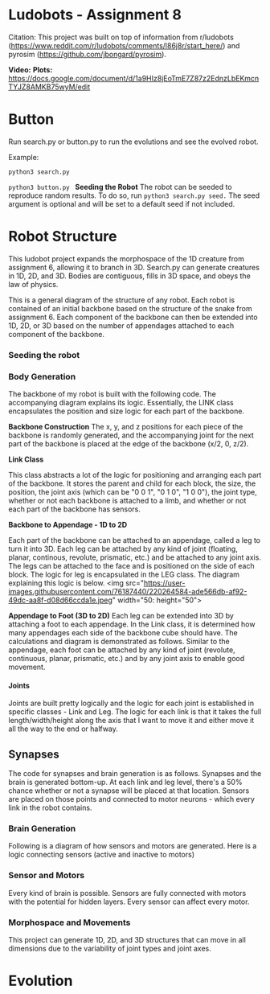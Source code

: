 # Ludobots - Assignment 8
Citation: This project was built on top of information from r/ludobots (https://www.reddit.com/r/ludobots/comments/l86j8r/start_here/) and pyrosim (https://github.com/jbongard/pyrosim).

**Video:**
**Plots:** https://docs.google.com/document/d/1a9HIz8jEoTmE7Z87z2EdnzLbEKmcnTYJZ8AMKB75wyM/edit

# Button
Run search.py or button.py to run the evolutions and see the evolved robot. 

Example: 

```python3 search.py```

```python3 button.py ```
**Seeding the Robot**
The robot can be seeded to reproduce random results. To do so, run ```python3 search.py seed.``` The seed argument is optional and will be set to a default seed if not included.

# Robot Structure
This ludobot project expands the morphospace of the 1D creature from assignment 6, allowing it to branch in 3D. Search.py can generate creatures in 1D, 2D, and 3D. Bodies are contiguous, fills in 3D space, and obeys the law of physics.

This is a general diagram of the structure of any robot. Each robot is contained of an initial backbone based on the structure of the snake from assignment 6. Each component of the backbone can then be extended into 1D, 2D, or 3D based on the number of appendages attached to each component of the backbone.

### Seeding the robot
### Body Generation
The backbone of my robot is built with the following code. The accompanying diagram explains its logic. Essentially, the LINK class encapsulates the position and size logic for each part of the backbone. 

**Backbone Construction**
The x, y, and z positions for each piece of the backbone is randomly generated, and the accompanying joint for the next part of the backbone is placed at the edge of the backbone (x/2, 0, z/2).

**Link Class**

This class abstracts a lot of the logic for positioning and arranging each part of the backbone. It stores the parent and child for each block, the size, the position, the joint axis (which can be "0 0 1", "0 1 0", "1 0 0"), the joint type, whether or not each backbone is attached to a limb, and whether or not each part of the backbone has sensors.

**Backbone to Appendage - 1D to 2D**

Each part of the backbone can be attached to an appendage, called a leg to turn it into 3D. Each leg can be attached by any kind of joint (floating, planar, continous, revolute, prismatic, etc.) and be attached to any joint axis. The legs can be attached to the face and is positioned on the side of each block. The logic for leg is encapsulated in the LEG class. The diagram explaining this logic is below.
<img src="https://user-images.githubusercontent.com/76187440/220264584-ade566db-af92-49dc-aa8f-d08d66ccda1e.jpeg" width="50: height="50">

**Appendage to Foot (3D to 2D)**
Each leg can be extended into 3D by attaching a foot to each appendage. In the Link class, it is determined how many appendages each side of the backbone cube should have. The calculations and diagram is demonstrated as follows. Similar to the appendage, each foot can be attached by any kind of joint (revolute, continuous, planar, prismatic, etc.) and by any joint axis to enable good movement.

#### Joints
Joints are built pretty logically and the logic for each joint is established in specific classes - Link and Leg. The logic for each link is that it takes the full length/width/height along the axis that I want to move it and either move it all the way to the end or halfway.

## Synapses
The code for synapses and brain generation is as follows. Synapses and the brain is generated bottom-up. At each link and leg level, there's a 50% chance whether or not a synapse will be placed at that location. Sensors are placed on those points and connected to motor neurons - which every link in the robot contains.

### Brain Generation
Following is a diagram of how sensors and motors are generated.
Here is a logic connecting sensors (active and inactive to motors)
                                                                                                                                        
### Sensor and Motors
Every kind of brain is possible. Sensors are fully connected with motors with the potential for hidden layers. Every sensor can affect every motor.

### Morphospace and Movements
This project can generate 1D, 2D, and 3D structures that can move in all dimensions due to the variability of joint types and joint axes. 

# Evolution
